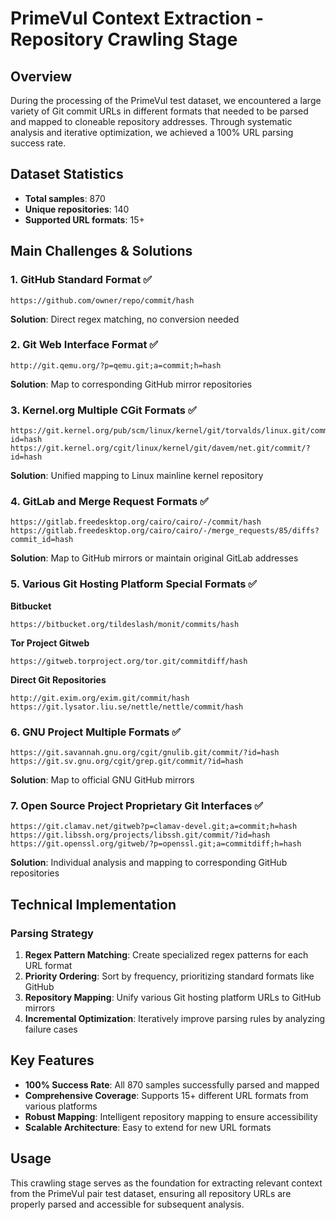 # PrimeVul Context Extraction - Repository Crawling Stage

## Overview

During the processing of the PrimeVul test dataset, we encountered a large variety of Git commit URLs in different formats that needed to be parsed and mapped to cloneable repository addresses. Through systematic analysis and iterative optimization, we achieved a 100% URL parsing success rate.

## Dataset Statistics

- **Total samples**: 870
- **Unique repositories**: 140  
- **Supported URL formats**: 15+

## Main Challenges & Solutions

### 1. GitHub Standard Format ✅
```
https://github.com/owner/repo/commit/hash
```
**Solution**: Direct regex matching, no conversion needed

### 2. Git Web Interface Format ✅
```
http://git.qemu.org/?p=qemu.git;a=commit;h=hash
```
**Solution**: Map to corresponding GitHub mirror repositories

### 3. Kernel.org Multiple CGit Formats ✅
```
https://git.kernel.org/pub/scm/linux/kernel/git/torvalds/linux.git/commit/?id=hash
https://git.kernel.org/cgit/linux/kernel/git/davem/net.git/commit/?id=hash
```
**Solution**: Unified mapping to Linux mainline kernel repository

### 4. GitLab and Merge Request Formats ✅
```
https://gitlab.freedesktop.org/cairo/cairo/-/commit/hash
https://gitlab.freedesktop.org/cairo/cairo/-/merge_requests/85/diffs?commit_id=hash
```
**Solution**: Map to GitHub mirrors or maintain original GitLab addresses

### 5. Various Git Hosting Platform Special Formats ✅

**Bitbucket**
```
https://bitbucket.org/tildeslash/monit/commits/hash
```

**Tor Project Gitweb**
```
https://gitweb.torproject.org/tor.git/commitdiff/hash
```

**Direct Git Repositories**
```
http://git.exim.org/exim.git/commit/hash
https://git.lysator.liu.se/nettle/nettle/commit/hash
```

### 6. GNU Project Multiple Formats ✅
```
https://git.savannah.gnu.org/cgit/gnulib.git/commit/?id=hash
https://git.sv.gnu.org/cgit/grep.git/commit/?id=hash
```
**Solution**: Map to official GNU GitHub mirrors

### 7. Open Source Project Proprietary Git Interfaces ✅
```
https://git.clamav.net/gitweb?p=clamav-devel.git;a=commit;h=hash
https://git.libssh.org/projects/libssh.git/commit/?id=hash
https://git.openssl.org/gitweb/?p=openssl.git;a=commitdiff;h=hash
```
**Solution**: Individual analysis and mapping to corresponding GitHub repositories

## Technical Implementation

### Parsing Strategy

1. **Regex Pattern Matching**: Create specialized regex patterns for each URL format
2. **Priority Ordering**: Sort by frequency, prioritizing standard formats like GitHub
3. **Repository Mapping**: Unify various Git hosting platform URLs to GitHub mirrors
4. **Incremental Optimization**: Iteratively improve parsing rules by analyzing failure cases

## Key Features

- **100% Success Rate**: All 870 samples successfully parsed and mapped
- **Comprehensive Coverage**: Supports 15+ different URL formats from various platforms
- **Robust Mapping**: Intelligent repository mapping to ensure accessibility
- **Scalable Architecture**: Easy to extend for new URL formats

## Usage

This crawling stage serves as the foundation for extracting relevant context from the PrimeVul pair test dataset, ensuring all repository URLs are properly parsed and accessible for subsequent analysis.
